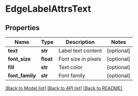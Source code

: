 # EdgeLabelAttrsText

## Properties
Name | Type | Description | Notes
------------ | ------------- | ------------- | -------------
**text** | **str** | Label text content | [optional] 
**font_size** | **float** | Font size in pixels | [optional] 
**fill** | **str** | Text color | [optional] 
**font_family** | **str** | Font family | [optional] 

[[Back to Model list]](../README.md#documentation-for-models) [[Back to API list]](../README.md#documentation-for-api-endpoints) [[Back to README]](../README.md)

